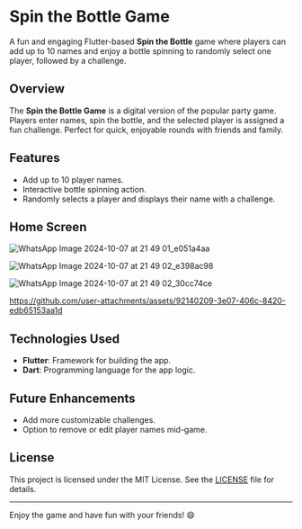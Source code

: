 

# Spin the Bottle Game 

A fun and engaging Flutter-based **Spin the Bottle** game where players can add up to 10 names and enjoy a bottle spinning to randomly select one player, followed by a challenge.

##  Overview

The **Spin the Bottle Game** is a digital version of the popular party game. Players enter names, spin the bottle, and the selected player is assigned a fun challenge. Perfect for quick, enjoyable rounds with friends and family.

##  Features

- Add up to 10 player names.
- Interactive bottle spinning action.
- Randomly selects a player and displays their name with a challenge.

## Home Screen

![WhatsApp Image 2024-10-07 at 21 49 01_e051a4aa](https://github.com/user-attachments/assets/a68f1f56-40b4-4566-9087-f3a1aecba00e)

![WhatsApp Image 2024-10-07 at 21 49 02_e398ac98](https://github.com/user-attachments/assets/29cd37cb-b7d4-46e7-bd85-394fea03c90a)

![WhatsApp Image 2024-10-07 at 21 49 02_30cc74ce](https://github.com/user-attachments/assets/e8b2aef6-3c9e-4e71-89bb-8d4000f55885)

https://github.com/user-attachments/assets/92140209-3e07-406c-8420-edb65153aa1d

##  Technologies Used

- **Flutter**: Framework for building the app.
- **Dart**: Programming language for the app logic.

##  Future Enhancements

- Add more customizable challenges.
- Option to remove or edit player names mid-game.

##  License

This project is licensed under the MIT License. See the [LICENSE](./LICENSE) file for details.

---

Enjoy the game and have fun with your friends! 😄

